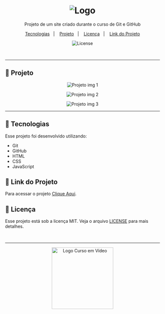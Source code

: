 <h1 align="center">
  <img alt="Logo" src="https://github.com/user-attachments/assets/486aaeb0-5f17-47b0-a0a5-0873da0d0e5f">
</h1>

<p align="center">
 Projeto de um site criado durante o curso de Git e GitHub
</p>

<p align="center">
  <a href="#-tecnologias">Tecnologias</a>&nbsp;&nbsp;&nbsp;|&nbsp;&nbsp;&nbsp;
  <a href="#-projeto">Projeto</a>&nbsp;&nbsp;&nbsp;|&nbsp;&nbsp;&nbsp;
  <a href="#-licença">Licença</a>&nbsp;&nbsp;&nbsp;|&nbsp;&nbsp;&nbsp;
  <a href="#-link-do-projeto">Link do Projeto</a>
</p>

<p align="center">
  <img alt="License" src="https://img.shields.io/static/v1?label=license&message=MIT&color=0F172A&labelColor=1D4ED8">
</p>

<br>

---

##  📂 Projeto

<p align="center">
  <img alt="Projeto img 1" src="https://github.com/user-attachments/assets/0cb23027-6b11-4e6e-b52f-504b94657f6a">
</p>

<p align="center">
  <img alt="Projeto img 2" src="https://github.com/user-attachments/assets/4f895582-c119-464f-b8cb-5d63650db119">
</p>

<p align="center">
  <img alt="Projeto img 3" src="https://github.com/user-attachments/assets/e9611fef-8fe5-4e95-b679-b6f11e18fbf0">
</p>

---

## 🚀 Tecnologias

Esse projeto foi desenvolvido utilizando:

- Git
- GitHub
- HTML
- CSS
- JavaScript

## 🔗 Link do Projeto

Para acessar o projeto <a href="https://curso-git-github-guanabara.vercel.app/" target="_blank">Clique Aqui</a>.

## 📝 Licença

Esse projeto está sob a licença MIT. Veja o arquivo [LICENSE](./LICENSE) para mais detalhes.

<br>

---

<p align="center">
  <img alt="Logo Curso em Vídeo" src="https://github.com/user-attachments/assets/6f3a87a4-1da5-437f-bee1-024013b58ad3" width="200px" />
</p>

